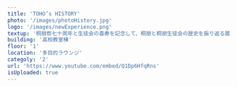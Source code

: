 ```yaml
---
title: 'TOHO’s HISTORY'
photo: '/images/photoHistory.jpg'
logo: '/images/newExperience.png'
textup: '桐朋祭七十周年と生徒会の喜寿を記念して、桐朋と桐朋生徒会の歴史を振り返る展示を行います。秘蔵資料満載の本展示にぜひお越しください。'
building: '高校教室棟'
floor: '1' 
location: '多目的ラウンジ'
categoly: '2'
url: 'https://www.youtube.com/embed/Q1Dp6HfqRns'
isUploaded: true
---
```

